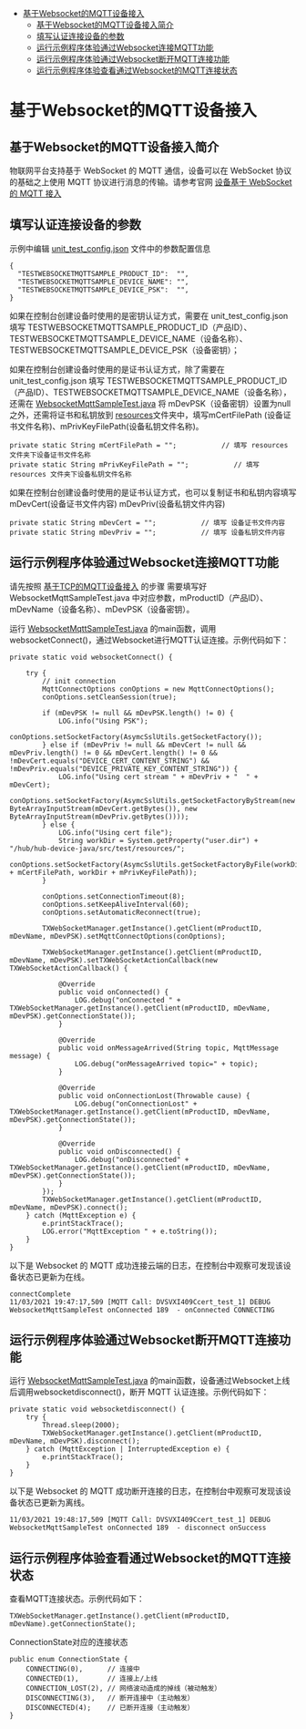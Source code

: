 * [基于Websocket的MQTT设备接入](#基于Websocket的MQTT设备接入)
  * [基于Websocket的MQTT设备接入简介](#基于Websocket的MQTT设备接入简介)
  * [填写认证连接设备的参数](#填写认证连接设备的参数)
  * [运行示例程序体验通过Websocket连接MQTT功能](#运行示例程序体验通过Websocket连接MQTT功能)
  * [运行示例程序体验通过Websocket断开MQTT连接功能](#运行示例程序体验通过Websocket断开MQTT连接功能)
  * [运行示例程序体验查看通过Websocket的MQTT连接状态](#运行示例程序体验查看通过Websocket的MQTT连接状态)

# 基于Websocket的MQTT设备接入
## 基于Websocket的MQTT设备接入简介
物联网平台支持基于 WebSocket 的 MQTT 通信，设备可以在 WebSocket 协议的基础之上使用 MQTT 协议进行消息的传输。请参考官网 [设备基于 WebSocket 的 MQTT 接入](https://cloud.tencent.com/document/product/634/46347)

## 填写认证连接设备的参数
示例中编辑 [unit_test_config.json](../src/test/resources/unit_test_config.json) 文件中的参数配置信息
```
{
  "TESTWEBSOCKETMQTTSAMPLE_PRODUCT_ID":  "",
  "TESTWEBSOCKETMQTTSAMPLE_DEVICE_NAME": "",
  "TESTWEBSOCKETMQTTSAMPLE_DEVICE_PSK":  "",
}
```
如果在控制台创建设备时使用的是密钥认证方式，需要在 unit_test_config.json 填写 TESTWEBSOCKETMQTTSAMPLE_PRODUCT_ID（产品ID）、TESTWEBSOCKETMQTTSAMPLE_DEVICE_NAME（设备名称）、TESTWEBSOCKETMQTTSAMPLE_DEVICE_PSK（设备密钥）；

如果在控制台创建设备时使用的是证书认证方式，除了需要在 unit_test_config.json 填写 TESTWEBSOCKETMQTTSAMPLE_PRODUCT_ID（产品ID）、TESTWEBSOCKETMQTTSAMPLE_DEVICE_NAME（设备名称），还需在 [WebsocketMqttSampleTest.java](../src/test/java/com/tencent/iot/hub/device/java/core/mqtt/WebsocketMqttSampleTest.java) 将 mDevPSK（设备密钥）设置为null之外，还需将证书和私钥放到 [resources](../src/test/resources/)文件夹中，填写mCertFilePath (设备证书文件名称)、mPrivKeyFilePath(设备私钥文件名称)。

```
private static String mCertFilePath = "";           // 填写 resources 文件夹下设备证书文件名称
private static String mPrivKeyFilePath = "";           // 填写 resources 文件夹下设备私钥文件名称
```

如果在控制台创建设备时使用的是证书认证方式，也可以复制证书和私钥内容填写 mDevCert(设备证书文件内容) mDevPriv(设备私钥文件内容)

```
private static String mDevCert = "";           // 填写 设备证书文件内容
private static String mDevPriv = "";           // 填写 设备私钥文件内容
```

## 运行示例程序体验通过Websocket连接MQTT功能

请先按照 [基于TCP的MQTT设备接入](../../hub-device-java/docs/基于TCP的MQTT设备接入.md) 的步骤 需要填写好 WebsocketMqttSampleTest.java 中对应参数，mProductID（产品ID）、mDevName（设备名称）、mDevPSK（设备密钥）。

运行 [WebsocketMqttSampleTest.java](../src/test/java/com/tencent/iot/hub/device/java/core/mqtt/WebsocketMqttSampleTest.java) 的main函数，调用websocketConnect()，通过Websocket进行MQTT认证连接。示例代码如下：
```
private static void websocketConnect() {

    try {
        // init connection
        MqttConnectOptions conOptions = new MqttConnectOptions();
        conOptions.setCleanSession(true);
        
        if (mDevPSK != null && mDevPSK.length() != 0) {
            LOG.info("Using PSK");
            conOptions.setSocketFactory(AsymcSslUtils.getSocketFactory());
        } else if (mDevPriv != null && mDevCert != null && mDevPriv.length() != 0 && mDevCert.length() != 0 && !mDevCert.equals("DEVICE_CERT_CONTENT_STRING") && !mDevPriv.equals("DEVICE_PRIVATE_KEY_CONTENT_STRING")) {
            LOG.info("Using cert stream " + mDevPriv + "  " + mDevCert);
            conOptions.setSocketFactory(AsymcSslUtils.getSocketFactoryByStream(new ByteArrayInputStream(mDevCert.getBytes()), new ByteArrayInputStream(mDevPriv.getBytes())));
        } else {
            LOG.info("Using cert file");
            String workDir = System.getProperty("user.dir") + "/hub/hub-device-java/src/test/resources/";
            conOptions.setSocketFactory(AsymcSslUtils.getSocketFactoryByFile(workDir + mCertFilePath, workDir + mPrivKeyFilePath));
        }
        
        conOptions.setConnectionTimeout(8);
        conOptions.setKeepAliveInterval(60);
        conOptions.setAutomaticReconnect(true);
        
        TXWebSocketManager.getInstance().getClient(mProductID, mDevName, mDevPSK).setMqttConnectOptions(conOptions);

        TXWebSocketManager.getInstance().getClient(mProductID, mDevName, mDevPSK).setTXWebSocketActionCallback(new TXWebSocketActionCallback() {

            @Override
            public void onConnected() {
                LOG.debug("onConnected " + TXWebSocketManager.getInstance().getClient(mProductID, mDevName, mDevPSK).getConnectionState());
            }

            @Override
            public void onMessageArrived(String topic, MqttMessage message) {
                LOG.debug("onMessageArrived topic=" + topic);
            }

            @Override
            public void onConnectionLost(Throwable cause) {
                LOG.debug("onConnectionLost" + TXWebSocketManager.getInstance().getClient(mProductID, mDevName, mDevPSK).getConnectionState());
            }

            @Override
            public void onDisconnected() {
                LOG.debug("onDisconnected" + TXWebSocketManager.getInstance().getClient(mProductID, mDevName, mDevPSK).getConnectionState());
            }
        });
        TXWebSocketManager.getInstance().getClient(mProductID, mDevName, mDevPSK).connect();
    } catch (MqttException e) {
        e.printStackTrace();
        LOG.error("MqttException " + e.toString());
    }
}
```

以下是 Websocket 的 MQTT 成功连接云端的日志，在控制台中观察可发现该设备状态已更新为在线。
```
connectComplete
11/03/2021 19:47:17,509 [MQTT Call: DVSVXI409Ccert_test_1] DEBUG WebsocketMqttSampleTest onConnected 189  - onConnected CONNECTING
```

## 运行示例程序体验通过Websocket断开MQTT连接功能

运行 [WebsocketMqttSampleTest.java](../src/test/java/com/tencent/iot/hub/device/java/core/mqtt/WebsocketMqttSampleTest.java) 的main函数，设备通过Websocket上线后调用websocketdisconnect()，断开 MQTT 认证连接。示例代码如下：
```
private static void websocketdisconnect() {
    try {
        Thread.sleep(2000);
        TXWebSocketManager.getInstance().getClient(mProductID, mDevName, mDevPSK).disconnect();
    } catch (MqttException | InterruptedException e) {
        e.printStackTrace();
    }
}
```

以下是 Websocket 的 MQTT 成功断开连接的日志，在控制台中观察可发现该设备状态已更新为离线。
```
11/03/2021 19:48:17,509 [MQTT Call: DVSVXI409Ccert_test_1] DEBUG WebsocketMqttSampleTest onConnected 189  - disconnect onSuccess
```

## 运行示例程序体验查看通过Websocket的MQTT连接状态

查看MQTT连接状态。示例代码如下：

```
TXWebSocketManager.getInstance().getClient(mProductID, mDevName).getConnectionState();
```

ConnectionState对应的连接状态
```
public enum ConnectionState {
    CONNECTING(0),      // 连接中
    CONNECTED(1),       // 连接上/上线
    CONNECTION_LOST(2), // 网络波动造成的掉线（被动触发）
    DISCONNECTING(3),   // 断开连接中（主动触发）
    DISCONNECTED(4);    // 已断开连接（主动触发）
}
```
